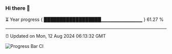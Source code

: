 ### Hi there 👋

⏳ Year progress { ██████████████████▁▁▁▁▁▁▁▁▁▁▁▁ } 61.27 %

---

⏰ Updated on Mon, 12 Aug 2024 06:13:32 GMT

![Progress Bar CI](https://github.com/Shyam-Makwana/GitHub-Actions-Demo/workflows/Progress%20Bar%20CI/badge.svg)
